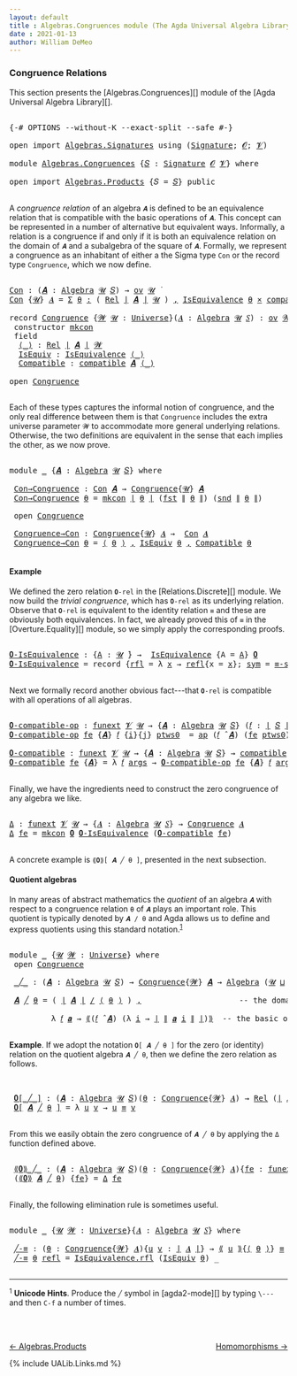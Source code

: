 ```yaml
---
layout: default
title : Algebras.Congruences module (The Agda Universal Algebra Library)
date : 2021-01-13
author: William DeMeo
---
```


### <a id="congruence-relations">Congruence Relations</a>
This section presents the [Algebras.Congruences][] module of the [Agda Universal Algebra Library][].

<pre class="Agda">

<a id="313" class="Symbol">{-#</a> <a id="317" class="Keyword">OPTIONS</a> <a id="325" class="Pragma">--without-K</a> <a id="337" class="Pragma">--exact-split</a> <a id="351" class="Pragma">--safe</a> <a id="358" class="Symbol">#-}</a>

<a id="363" class="Keyword">open</a> <a id="368" class="Keyword">import</a> <a id="375" href="Algebras.Signatures.html" class="Module">Algebras.Signatures</a> <a id="395" class="Keyword">using</a> <a id="401" class="Symbol">(</a><a id="402" href="Algebras.Signatures.html#1238" class="Function">Signature</a><a id="411" class="Symbol">;</a> <a id="413" href="Overture.Preliminaries.html#8157" class="Generalizable">𝓞</a><a id="414" class="Symbol">;</a> <a id="416" href="Universes.html#262" class="Generalizable">𝓥</a><a id="417" class="Symbol">)</a>

<a id="420" class="Keyword">module</a> <a id="427" href="Algebras.Congruences.html" class="Module">Algebras.Congruences</a> <a id="448" class="Symbol">{</a><a id="449" href="Algebras.Congruences.html#449" class="Bound">𝑆</a> <a id="451" class="Symbol">:</a> <a id="453" href="Algebras.Signatures.html#1238" class="Function">Signature</a> <a id="463" href="Overture.Preliminaries.html#8157" class="Generalizable">𝓞</a> <a id="465" href="Universes.html#262" class="Generalizable">𝓥</a><a id="466" class="Symbol">}</a> <a id="468" class="Keyword">where</a>

<a id="475" class="Keyword">open</a> <a id="480" class="Keyword">import</a> <a id="487" href="Algebras.Products.html" class="Module">Algebras.Products</a> <a id="505" class="Symbol">{</a><a id="506" class="Argument">𝑆</a> <a id="508" class="Symbol">=</a> <a id="510" href="Algebras.Congruences.html#449" class="Bound">𝑆</a><a id="511" class="Symbol">}</a> <a id="513" class="Keyword">public</a>

</pre>

A *congruence relation* of an algebra `𝑨` is defined to be an equivalence relation that is compatible with the basic operations of `𝑨`.  This concept can be represented in a number of alternative but equivalent ways.  Informally, a relation is a congruence if and only if it is both an equivalence relation on the domain of `𝑨` and a subalgebra of the square of `𝑨`.  Formally, we represent a congruence as an inhabitant of either a the Sigma type `Con` or the record type `Congruence`, which we now define.

<pre class="Agda">

<a id="Con"></a><a id="1056" href="Algebras.Congruences.html#1056" class="Function">Con</a> <a id="1060" class="Symbol">:</a> <a id="1062" class="Symbol">(</a><a id="1063" href="Algebras.Congruences.html#1063" class="Bound">𝑨</a> <a id="1065" class="Symbol">:</a> <a id="1067" href="Algebras.Algebras.html#844" class="Function">Algebra</a> <a id="1075" href="Universes.html#260" class="Generalizable">𝓤</a> <a id="1077" href="Algebras.Congruences.html#449" class="Bound">𝑆</a><a id="1078" class="Symbol">)</a> <a id="1080" class="Symbol">→</a> <a id="1082" href="Algebras.Products.html#2231" class="Function">ov</a> <a id="1085" href="Universes.html#260" class="Generalizable">𝓤</a> <a id="1087" href="Universes.html#403" class="Function Operator">̇</a>
<a id="1089" href="Algebras.Congruences.html#1056" class="Function">Con</a> <a id="1093" class="Symbol">{</a><a id="1094" href="Algebras.Congruences.html#1094" class="Bound">𝓤</a><a id="1095" class="Symbol">}</a> <a id="1097" href="Algebras.Congruences.html#1097" class="Bound">𝑨</a> <a id="1099" class="Symbol">=</a> <a id="1101" href="MGS-MLTT.html#3074" class="Function">Σ</a> <a id="1103" href="Algebras.Congruences.html#1103" class="Bound">θ</a> <a id="1105" href="MGS-MLTT.html#3074" class="Function">꞉</a> <a id="1107" class="Symbol">(</a> <a id="1109" href="Relations.Discrete.html#6780" class="Function">Rel</a> <a id="1113" href="Overture.Preliminaries.html#13759" class="Function Operator">∣</a> <a id="1115" href="Algebras.Congruences.html#1097" class="Bound">𝑨</a> <a id="1117" href="Overture.Preliminaries.html#13759" class="Function Operator">∣</a> <a id="1119" href="Algebras.Congruences.html#1094" class="Bound">𝓤</a> <a id="1121" class="Symbol">)</a> <a id="1123" href="MGS-MLTT.html#3074" class="Function">,</a> <a id="1125" href="Relations.Quotients.html#2441" class="Record">IsEquivalence</a> <a id="1139" href="Algebras.Congruences.html#1103" class="Bound">θ</a> <a id="1141" href="MGS-MLTT.html#3515" class="Function Operator">×</a> <a id="1143" href="Algebras.Algebras.html#5890" class="Function">compatible</a> <a id="1154" href="Algebras.Congruences.html#1097" class="Bound">𝑨</a> <a id="1156" href="Algebras.Congruences.html#1103" class="Bound">θ</a>

<a id="1159" class="Keyword">record</a> <a id="Congruence"></a><a id="1166" href="Algebras.Congruences.html#1166" class="Record">Congruence</a> <a id="1177" class="Symbol">{</a><a id="1178" href="Algebras.Congruences.html#1178" class="Bound">𝓦</a> <a id="1180" href="Algebras.Congruences.html#1180" class="Bound">𝓤</a> <a id="1182" class="Symbol">:</a> <a id="1184" href="Universes.html#205" class="Function">Universe</a><a id="1192" class="Symbol">}(</a><a id="1194" href="Algebras.Congruences.html#1194" class="Bound">𝑨</a> <a id="1196" class="Symbol">:</a> <a id="1198" href="Algebras.Algebras.html#844" class="Function">Algebra</a> <a id="1206" href="Algebras.Congruences.html#1180" class="Bound">𝓤</a> <a id="1208" href="Algebras.Congruences.html#449" class="Bound">𝑆</a><a id="1209" class="Symbol">)</a> <a id="1211" class="Symbol">:</a> <a id="1213" href="Algebras.Products.html#2231" class="Function">ov</a> <a id="1216" href="Algebras.Congruences.html#1178" class="Bound">𝓦</a> <a id="1218" href="Agda.Primitive.html#636" class="Function Operator">⊔</a> <a id="1220" href="Algebras.Congruences.html#1180" class="Bound">𝓤</a> <a id="1222" href="Universes.html#403" class="Function Operator">̇</a>  <a id="1225" class="Keyword">where</a>
 <a id="1232" class="Keyword">constructor</a> <a id="mkcon"></a><a id="1244" href="Algebras.Congruences.html#1244" class="InductiveConstructor">mkcon</a>
 <a id="1251" class="Keyword">field</a>
  <a id="Congruence.⟨_⟩"></a><a id="1259" href="Algebras.Congruences.html#1259" class="Field Operator">⟨_⟩</a> <a id="1263" class="Symbol">:</a> <a id="1265" href="Relations.Discrete.html#6780" class="Function">Rel</a> <a id="1269" href="Overture.Preliminaries.html#13759" class="Function Operator">∣</a> <a id="1271" href="Algebras.Congruences.html#1194" class="Bound">𝑨</a> <a id="1273" href="Overture.Preliminaries.html#13759" class="Function Operator">∣</a> <a id="1275" href="Algebras.Congruences.html#1178" class="Bound">𝓦</a>
  <a id="Congruence.IsEquiv"></a><a id="1279" href="Algebras.Congruences.html#1279" class="Field">IsEquiv</a> <a id="1287" class="Symbol">:</a> <a id="1289" href="Relations.Quotients.html#2441" class="Record">IsEquivalence</a> <a id="1303" href="Algebras.Congruences.html#1259" class="Field Operator">⟨_⟩</a>
  <a id="Congruence.Compatible"></a><a id="1309" href="Algebras.Congruences.html#1309" class="Field">Compatible</a> <a id="1320" class="Symbol">:</a> <a id="1322" href="Algebras.Algebras.html#5890" class="Function">compatible</a> <a id="1333" href="Algebras.Congruences.html#1194" class="Bound">𝑨</a> <a id="1335" href="Algebras.Congruences.html#1259" class="Field Operator">⟨_⟩</a>

<a id="1340" class="Keyword">open</a> <a id="1345" href="Algebras.Congruences.html#1166" class="Module">Congruence</a>

</pre>

Each of these types captures the informal notion of congruence, and the only real difference between them is that `Congruence` includes the extra universe parameter `𝓦` to accommodate more general underlying relations.   Otherwise, the two definitions are equivalent in the sense that each implies the other, as we now prove.

<pre class="Agda">

<a id="1710" class="Keyword">module</a> <a id="1717" href="Algebras.Congruences.html#1717" class="Module">_</a> <a id="1719" class="Symbol">{</a><a id="1720" href="Algebras.Congruences.html#1720" class="Bound">𝑨</a> <a id="1722" class="Symbol">:</a> <a id="1724" href="Algebras.Algebras.html#844" class="Function">Algebra</a> <a id="1732" href="Universes.html#260" class="Generalizable">𝓤</a> <a id="1734" href="Algebras.Congruences.html#449" class="Bound">𝑆</a><a id="1735" class="Symbol">}</a> <a id="1737" class="Keyword">where</a>

 <a id="1745" href="Algebras.Congruences.html#1745" class="Function">Con→Congruence</a> <a id="1760" class="Symbol">:</a> <a id="1762" href="Algebras.Congruences.html#1056" class="Function">Con</a> <a id="1766" href="Algebras.Congruences.html#1720" class="Bound">𝑨</a> <a id="1768" class="Symbol">→</a> <a id="1770" href="Algebras.Congruences.html#1166" class="Record">Congruence</a><a id="1780" class="Symbol">{</a><a id="1781" href="Algebras.Congruences.html#1732" class="Bound">𝓤</a><a id="1782" class="Symbol">}</a> <a id="1784" href="Algebras.Congruences.html#1720" class="Bound">𝑨</a>
 <a id="1787" href="Algebras.Congruences.html#1745" class="Function">Con→Congruence</a> <a id="1802" href="Algebras.Congruences.html#1802" class="Bound">θ</a> <a id="1804" class="Symbol">=</a> <a id="1806" href="Algebras.Congruences.html#1244" class="InductiveConstructor">mkcon</a> <a id="1812" href="Overture.Preliminaries.html#13759" class="Function Operator">∣</a> <a id="1814" href="Algebras.Congruences.html#1802" class="Bound">θ</a> <a id="1816" href="Overture.Preliminaries.html#13759" class="Function Operator">∣</a> <a id="1818" class="Symbol">(</a><a id="1819" href="Overture.Preliminaries.html#13763" class="Function">fst</a> <a id="1823" href="Overture.Preliminaries.html#13811" class="Function Operator">∥</a> <a id="1825" href="Algebras.Congruences.html#1802" class="Bound">θ</a> <a id="1827" href="Overture.Preliminaries.html#13811" class="Function Operator">∥</a><a id="1828" class="Symbol">)</a> <a id="1830" class="Symbol">(</a><a id="1831" href="Overture.Preliminaries.html#13815" class="Function">snd</a> <a id="1835" href="Overture.Preliminaries.html#13811" class="Function Operator">∥</a> <a id="1837" href="Algebras.Congruences.html#1802" class="Bound">θ</a> <a id="1839" href="Overture.Preliminaries.html#13811" class="Function Operator">∥</a><a id="1840" class="Symbol">)</a>

 <a id="1844" class="Keyword">open</a> <a id="1849" href="Algebras.Congruences.html#1166" class="Module">Congruence</a>

 <a id="1862" href="Algebras.Congruences.html#1862" class="Function">Congruence→Con</a> <a id="1877" class="Symbol">:</a> <a id="1879" href="Algebras.Congruences.html#1166" class="Record">Congruence</a><a id="1889" class="Symbol">{</a><a id="1890" href="Algebras.Congruences.html#1732" class="Bound">𝓤</a><a id="1891" class="Symbol">}</a> <a id="1893" href="Algebras.Congruences.html#1720" class="Bound">𝑨</a> <a id="1895" class="Symbol">→</a>  <a id="1898" href="Algebras.Congruences.html#1056" class="Function">Con</a> <a id="1902" href="Algebras.Congruences.html#1720" class="Bound">𝑨</a>
 <a id="1905" href="Algebras.Congruences.html#1862" class="Function">Congruence→Con</a> <a id="1920" href="Algebras.Congruences.html#1920" class="Bound">θ</a> <a id="1922" class="Symbol">=</a> <a id="1924" href="Algebras.Congruences.html#1259" class="Field Operator">⟨</a> <a id="1926" href="Algebras.Congruences.html#1920" class="Bound">θ</a> <a id="1928" href="Algebras.Congruences.html#1259" class="Field Operator">⟩</a> <a id="1930" href="MGS-MLTT.html#2929" class="InductiveConstructor Operator">,</a> <a id="1932" href="Algebras.Congruences.html#1279" class="Field">IsEquiv</a> <a id="1940" href="Algebras.Congruences.html#1920" class="Bound">θ</a> <a id="1942" href="MGS-MLTT.html#2929" class="InductiveConstructor Operator">,</a> <a id="1944" href="Algebras.Congruences.html#1309" class="Field">Compatible</a> <a id="1955" href="Algebras.Congruences.html#1920" class="Bound">θ</a>

</pre>


#### <a id="example">Example</a>
We defined the zero relation `𝟎-rel` in the [Relations.Discrete][] module.  We now build the *trivial congruence*, which has `𝟎-rel` as its underlying relation. Observe that `𝟎-rel` is equivalent to the identity relation `≡` and these are obviously both equivalences. In fact, we already proved this of `≡` in the [Overture.Equality][] module, so we simply apply the corresponding proofs.

<pre class="Agda">

<a id="𝟎-IsEquivalence"></a><a id="2408" href="Algebras.Congruences.html#2408" class="Function">𝟎-IsEquivalence</a> <a id="2424" class="Symbol">:</a> <a id="2426" class="Symbol">{</a><a id="2427" href="Algebras.Congruences.html#2427" class="Bound">A</a> <a id="2429" class="Symbol">:</a> <a id="2431" href="Universes.html#260" class="Generalizable">𝓤</a> <a id="2433" href="Universes.html#403" class="Function Operator">̇</a><a id="2434" class="Symbol">}</a> <a id="2436" class="Symbol">→</a>  <a id="2439" href="Relations.Quotients.html#2441" class="Record">IsEquivalence</a> <a id="2453" class="Symbol">{</a><a id="2454" class="Argument">A</a> <a id="2456" class="Symbol">=</a> <a id="2458" href="Algebras.Congruences.html#2427" class="Bound">A</a><a id="2459" class="Symbol">}</a> <a id="2461" href="Relations.Discrete.html#7840" class="Function">𝟎</a>
<a id="2463" href="Algebras.Congruences.html#2408" class="Function">𝟎-IsEquivalence</a> <a id="2479" class="Symbol">=</a> <a id="2481" class="Keyword">record</a> <a id="2488" class="Symbol">{</a><a id="2489" href="Relations.Quotients.html#2505" class="Field">rfl</a> <a id="2493" class="Symbol">=</a> <a id="2495" class="Symbol">λ</a> <a id="2497" href="Algebras.Congruences.html#2497" class="Bound">x</a> <a id="2499" class="Symbol">→</a> <a id="2501" href="MGS-MLTT.html#4221" class="InductiveConstructor">refl</a><a id="2505" class="Symbol">{</a><a id="2506" class="Argument">x</a> <a id="2508" class="Symbol">=</a> <a id="2510" href="Algebras.Congruences.html#2497" class="Bound">x</a><a id="2511" class="Symbol">};</a> <a id="2514" href="Relations.Quotients.html#2529" class="Field">sym</a> <a id="2518" class="Symbol">=</a> <a id="2520" href="Overture.Equality.html#2864" class="Function">≡-symmetric</a><a id="2531" class="Symbol">;</a> <a id="2533" href="Relations.Quotients.html#2553" class="Field">trans</a> <a id="2539" class="Symbol">=</a> <a id="2541" href="Overture.Equality.html#3004" class="Function">≡-transitive</a><a id="2553" class="Symbol">}</a>

</pre>

Next we formally record another obvious fact---that `𝟎-rel` is compatible with all operations of all algebras.

<pre class="Agda">

<a id="𝟎-compatible-op"></a><a id="2694" href="Algebras.Congruences.html#2694" class="Function">𝟎-compatible-op</a> <a id="2710" class="Symbol">:</a> <a id="2712" href="MGS-FunExt-from-Univalence.html#393" class="Function">funext</a> <a id="2719" href="Algebras.Congruences.html#465" class="Bound">𝓥</a> <a id="2721" href="Universes.html#260" class="Generalizable">𝓤</a> <a id="2723" class="Symbol">→</a> <a id="2725" class="Symbol">{</a><a id="2726" href="Algebras.Congruences.html#2726" class="Bound">𝑨</a> <a id="2728" class="Symbol">:</a> <a id="2730" href="Algebras.Algebras.html#844" class="Function">Algebra</a> <a id="2738" href="Universes.html#260" class="Generalizable">𝓤</a> <a id="2740" href="Algebras.Congruences.html#449" class="Bound">𝑆</a><a id="2741" class="Symbol">}</a> <a id="2743" class="Symbol">(</a><a id="2744" href="Algebras.Congruences.html#2744" class="Bound">𝑓</a> <a id="2746" class="Symbol">:</a> <a id="2748" href="Overture.Preliminaries.html#13759" class="Function Operator">∣</a> <a id="2750" href="Algebras.Congruences.html#449" class="Bound">𝑆</a> <a id="2752" href="Overture.Preliminaries.html#13759" class="Function Operator">∣</a><a id="2753" class="Symbol">)</a> <a id="2755" class="Symbol">→</a> <a id="2757" class="Symbol">(</a><a id="2758" href="Algebras.Congruences.html#2744" class="Bound">𝑓</a> <a id="2760" href="Algebras.Algebras.html#3080" class="Function Operator">̂</a> <a id="2762" href="Algebras.Congruences.html#2726" class="Bound">𝑨</a><a id="2763" class="Symbol">)</a> <a id="2765" href="Relations.Discrete.html#9896" class="Function Operator">|:</a> <a id="2768" href="Relations.Discrete.html#7840" class="Function">𝟎</a>
<a id="2770" href="Algebras.Congruences.html#2694" class="Function">𝟎-compatible-op</a> <a id="2786" href="Algebras.Congruences.html#2786" class="Bound">fe</a> <a id="2789" class="Symbol">{</a><a id="2790" href="Algebras.Congruences.html#2790" class="Bound">𝑨</a><a id="2791" class="Symbol">}</a> <a id="2793" href="Algebras.Congruences.html#2793" class="Bound">𝑓</a> <a id="2795" class="Symbol">{</a><a id="2796" href="Algebras.Congruences.html#2796" class="Bound">i</a><a id="2797" class="Symbol">}{</a><a id="2799" href="Algebras.Congruences.html#2799" class="Bound">j</a><a id="2800" class="Symbol">}</a> <a id="2802" href="Algebras.Congruences.html#2802" class="Bound">ptws0</a>  <a id="2809" class="Symbol">=</a> <a id="2811" href="MGS-MLTT.html#6613" class="Function">ap</a> <a id="2814" class="Symbol">(</a><a id="2815" href="Algebras.Congruences.html#2793" class="Bound">𝑓</a> <a id="2817" href="Algebras.Algebras.html#3080" class="Function Operator">̂</a> <a id="2819" href="Algebras.Congruences.html#2790" class="Bound">𝑨</a><a id="2820" class="Symbol">)</a> <a id="2822" class="Symbol">(</a><a id="2823" href="Algebras.Congruences.html#2786" class="Bound">fe</a> <a id="2826" href="Algebras.Congruences.html#2802" class="Bound">ptws0</a><a id="2831" class="Symbol">)</a>

<a id="𝟎-compatible"></a><a id="2834" href="Algebras.Congruences.html#2834" class="Function">𝟎-compatible</a> <a id="2847" class="Symbol">:</a> <a id="2849" href="MGS-FunExt-from-Univalence.html#393" class="Function">funext</a> <a id="2856" href="Algebras.Congruences.html#465" class="Bound">𝓥</a> <a id="2858" href="Universes.html#260" class="Generalizable">𝓤</a> <a id="2860" class="Symbol">→</a> <a id="2862" class="Symbol">{</a><a id="2863" href="Algebras.Congruences.html#2863" class="Bound">𝑨</a> <a id="2865" class="Symbol">:</a> <a id="2867" href="Algebras.Algebras.html#844" class="Function">Algebra</a> <a id="2875" href="Universes.html#260" class="Generalizable">𝓤</a> <a id="2877" href="Algebras.Congruences.html#449" class="Bound">𝑆</a><a id="2878" class="Symbol">}</a> <a id="2880" class="Symbol">→</a> <a id="2882" href="Algebras.Algebras.html#5890" class="Function">compatible</a> <a id="2893" href="Algebras.Congruences.html#2863" class="Bound">𝑨</a> <a id="2895" href="Relations.Discrete.html#7840" class="Function">𝟎</a>
<a id="2897" href="Algebras.Congruences.html#2834" class="Function">𝟎-compatible</a> <a id="2910" href="Algebras.Congruences.html#2910" class="Bound">fe</a> <a id="2913" class="Symbol">{</a><a id="2914" href="Algebras.Congruences.html#2914" class="Bound">𝑨</a><a id="2915" class="Symbol">}</a> <a id="2917" class="Symbol">=</a> <a id="2919" class="Symbol">λ</a> <a id="2921" href="Algebras.Congruences.html#2921" class="Bound">𝑓</a> <a id="2923" href="Algebras.Congruences.html#2923" class="Bound">args</a> <a id="2928" class="Symbol">→</a> <a id="2930" href="Algebras.Congruences.html#2694" class="Function">𝟎-compatible-op</a> <a id="2946" href="Algebras.Congruences.html#2910" class="Bound">fe</a> <a id="2949" class="Symbol">{</a><a id="2950" href="Algebras.Congruences.html#2914" class="Bound">𝑨</a><a id="2951" class="Symbol">}</a> <a id="2953" href="Algebras.Congruences.html#2921" class="Bound">𝑓</a> <a id="2955" href="Algebras.Congruences.html#2923" class="Bound">args</a>

</pre>

Finally, we have the ingredients need to construct the zero congruence of any algebra we like.

<pre class="Agda">

<a id="Δ"></a><a id="3083" href="Algebras.Congruences.html#3083" class="Function">Δ</a> <a id="3085" class="Symbol">:</a> <a id="3087" href="MGS-FunExt-from-Univalence.html#393" class="Function">funext</a> <a id="3094" href="Algebras.Congruences.html#465" class="Bound">𝓥</a> <a id="3096" href="Universes.html#260" class="Generalizable">𝓤</a> <a id="3098" class="Symbol">→</a> <a id="3100" class="Symbol">{</a><a id="3101" href="Algebras.Congruences.html#3101" class="Bound">𝑨</a> <a id="3103" class="Symbol">:</a> <a id="3105" href="Algebras.Algebras.html#844" class="Function">Algebra</a> <a id="3113" href="Universes.html#260" class="Generalizable">𝓤</a> <a id="3115" href="Algebras.Congruences.html#449" class="Bound">𝑆</a><a id="3116" class="Symbol">}</a> <a id="3118" class="Symbol">→</a> <a id="3120" href="Algebras.Congruences.html#1166" class="Record">Congruence</a> <a id="3131" href="Algebras.Congruences.html#3101" class="Bound">𝑨</a>
<a id="3133" href="Algebras.Congruences.html#3083" class="Function">Δ</a> <a id="3135" href="Algebras.Congruences.html#3135" class="Bound">fe</a> <a id="3138" class="Symbol">=</a> <a id="3140" href="Algebras.Congruences.html#1244" class="InductiveConstructor">mkcon</a> <a id="3146" href="Relations.Discrete.html#7840" class="Function">𝟎</a> <a id="3148" href="Algebras.Congruences.html#2408" class="Function">𝟎-IsEquivalence</a> <a id="3164" class="Symbol">(</a><a id="3165" href="Algebras.Congruences.html#2834" class="Function">𝟎-compatible</a> <a id="3178" href="Algebras.Congruences.html#3135" class="Bound">fe</a><a id="3180" class="Symbol">)</a>

</pre>


A concrete example is `⟪𝟎⟫[ 𝑨 ╱ θ ]`, presented in the next subsection.

#### <a id="quotient-algebras">Quotient algebras</a>
In many areas of abstract mathematics the *quotient* of an algebra `𝑨` with respect to a congruence relation `θ` of `𝑨` plays an important role. This quotient is typically denoted by `𝑨 / θ` and Agda allows us to define and express quotients using this standard notation.<sup>[1](Algebras.Congruences.html#fn1)</sup>

<pre class="Agda">

<a id="3654" class="Keyword">module</a> <a id="3661" href="Algebras.Congruences.html#3661" class="Module">_</a> <a id="3663" class="Symbol">{</a><a id="3664" href="Algebras.Congruences.html#3664" class="Bound">𝓤</a> <a id="3666" href="Algebras.Congruences.html#3666" class="Bound">𝓦</a> <a id="3668" class="Symbol">:</a> <a id="3670" href="Universes.html#205" class="Function">Universe</a><a id="3678" class="Symbol">}</a> <a id="3680" class="Keyword">where</a>
 <a id="3687" class="Keyword">open</a> <a id="3692" href="Algebras.Congruences.html#1166" class="Module">Congruence</a>

 <a id="3705" href="Algebras.Congruences.html#3705" class="Function Operator">_╱_</a> <a id="3709" class="Symbol">:</a> <a id="3711" class="Symbol">(</a><a id="3712" href="Algebras.Congruences.html#3712" class="Bound">𝑨</a> <a id="3714" class="Symbol">:</a> <a id="3716" href="Algebras.Algebras.html#844" class="Function">Algebra</a> <a id="3724" href="Algebras.Congruences.html#3664" class="Bound">𝓤</a> <a id="3726" href="Algebras.Congruences.html#449" class="Bound">𝑆</a><a id="3727" class="Symbol">)</a> <a id="3729" class="Symbol">→</a> <a id="3731" href="Algebras.Congruences.html#1166" class="Record">Congruence</a><a id="3741" class="Symbol">{</a><a id="3742" href="Algebras.Congruences.html#3666" class="Bound">𝓦</a><a id="3743" class="Symbol">}</a> <a id="3745" href="Algebras.Congruences.html#3712" class="Bound">𝑨</a> <a id="3747" class="Symbol">→</a> <a id="3749" href="Algebras.Algebras.html#844" class="Function">Algebra</a> <a id="3757" class="Symbol">(</a><a id="3758" href="Algebras.Congruences.html#3664" class="Bound">𝓤</a> <a id="3760" href="Agda.Primitive.html#636" class="Function Operator">⊔</a> <a id="3762" href="Algebras.Congruences.html#3666" class="Bound">𝓦</a> <a id="3764" href="Universes.html#181" class="Function Operator">⁺</a><a id="3765" class="Symbol">)</a> <a id="3767" href="Algebras.Congruences.html#449" class="Bound">𝑆</a>

 <a id="3771" href="Algebras.Congruences.html#3771" class="Bound">𝑨</a> <a id="3773" href="Algebras.Congruences.html#3705" class="Function Operator">╱</a> <a id="3775" href="Algebras.Congruences.html#3775" class="Bound">θ</a> <a id="3777" class="Symbol">=</a> <a id="3779" class="Symbol">(</a> <a id="3781" href="Overture.Preliminaries.html#13759" class="Function Operator">∣</a> <a id="3783" href="Algebras.Congruences.html#3771" class="Bound">𝑨</a> <a id="3785" href="Overture.Preliminaries.html#13759" class="Function Operator">∣</a> <a id="3787" href="Relations.Quotients.html#4092" class="Function Operator">/</a> <a id="3789" href="Algebras.Congruences.html#1259" class="Field Operator">⟨</a> <a id="3791" href="Algebras.Congruences.html#3775" class="Bound">θ</a> <a id="3793" href="Algebras.Congruences.html#1259" class="Field Operator">⟩</a> <a id="3795" class="Symbol">)</a> <a id="3797" href="MGS-MLTT.html#2929" class="InductiveConstructor Operator">,</a>                     <a id="3819" class="Comment">-- the domain of the quotient algebra</a>

         <a id="3867" class="Symbol">λ</a> <a id="3869" href="Algebras.Congruences.html#3869" class="Bound">𝑓</a> <a id="3871" href="Algebras.Congruences.html#3871" class="Bound">𝒂</a> <a id="3873" class="Symbol">→</a> <a id="3875" href="Relations.Quotients.html#4292" class="Function Operator">⟪</a><a id="3876" class="Symbol">(</a><a id="3877" href="Algebras.Congruences.html#3869" class="Bound">𝑓</a> <a id="3879" href="Algebras.Algebras.html#3080" class="Function Operator">̂</a> <a id="3881" href="Algebras.Congruences.html#3771" class="Bound">𝑨</a><a id="3882" class="Symbol">)</a> <a id="3884" class="Symbol">(λ</a> <a id="3887" href="Algebras.Congruences.html#3887" class="Bound">i</a> <a id="3889" class="Symbol">→</a> <a id="3891" href="Overture.Preliminaries.html#13759" class="Function Operator">∣</a> <a id="3893" href="Overture.Preliminaries.html#13811" class="Function Operator">∥</a> <a id="3895" href="Algebras.Congruences.html#3871" class="Bound">𝒂</a> <a id="3897" href="Algebras.Congruences.html#3887" class="Bound">i</a> <a id="3899" href="Overture.Preliminaries.html#13811" class="Function Operator">∥</a> <a id="3901" href="Overture.Preliminaries.html#13759" class="Function Operator">∣</a><a id="3902" class="Symbol">)</a><a id="3903" href="Relations.Quotients.html#4292" class="Function Operator">⟫</a>  <a id="3906" class="Comment">-- the basic operations of the quotient algebra</a>

</pre>

**Example**. If we adopt the notation `𝟎[ 𝑨 ╱ θ ]` for the zero (or identity) relation on the quotient algebra `𝑨 ╱ θ`, then we define the zero relation as follows.

<pre class="Agda">


 <a id="4149" href="Algebras.Congruences.html#4149" class="Function Operator">𝟎[_╱_]</a> <a id="4156" class="Symbol">:</a> <a id="4158" class="Symbol">(</a><a id="4159" href="Algebras.Congruences.html#4159" class="Bound">𝑨</a> <a id="4161" class="Symbol">:</a> <a id="4163" href="Algebras.Algebras.html#844" class="Function">Algebra</a> <a id="4171" href="Algebras.Congruences.html#3664" class="Bound">𝓤</a> <a id="4173" href="Algebras.Congruences.html#449" class="Bound">𝑆</a><a id="4174" class="Symbol">)(</a><a id="4176" href="Algebras.Congruences.html#4176" class="Bound">θ</a> <a id="4178" class="Symbol">:</a> <a id="4180" href="Algebras.Congruences.html#1166" class="Record">Congruence</a><a id="4190" class="Symbol">{</a><a id="4191" href="Algebras.Congruences.html#3666" class="Bound">𝓦</a><a id="4192" class="Symbol">}</a> <a id="4194" href="Algebras.Congruences.html#4159" class="Bound">𝑨</a><a id="4195" class="Symbol">)</a> <a id="4197" class="Symbol">→</a> <a id="4199" href="Relations.Discrete.html#6780" class="Function">Rel</a> <a id="4203" class="Symbol">(</a><a id="4204" href="Overture.Preliminaries.html#13759" class="Function Operator">∣</a> <a id="4206" href="Algebras.Congruences.html#4159" class="Bound">𝑨</a> <a id="4208" href="Overture.Preliminaries.html#13759" class="Function Operator">∣</a> <a id="4210" href="Relations.Quotients.html#4092" class="Function Operator">/</a> <a id="4212" href="Algebras.Congruences.html#1259" class="Field Operator">⟨</a> <a id="4214" href="Algebras.Congruences.html#4176" class="Bound">θ</a> <a id="4216" href="Algebras.Congruences.html#1259" class="Field Operator">⟩</a><a id="4217" class="Symbol">)(</a><a id="4219" href="Algebras.Congruences.html#3664" class="Bound">𝓤</a> <a id="4221" href="Agda.Primitive.html#636" class="Function Operator">⊔</a> <a id="4223" href="Algebras.Congruences.html#3666" class="Bound">𝓦</a> <a id="4225" href="Universes.html#181" class="Function Operator">⁺</a><a id="4226" class="Symbol">)</a>
 <a id="4229" href="Algebras.Congruences.html#4149" class="Function Operator">𝟎[</a> <a id="4232" href="Algebras.Congruences.html#4232" class="Bound">𝑨</a> <a id="4234" href="Algebras.Congruences.html#4149" class="Function Operator">╱</a> <a id="4236" href="Algebras.Congruences.html#4236" class="Bound">θ</a> <a id="4238" href="Algebras.Congruences.html#4149" class="Function Operator">]</a> <a id="4240" class="Symbol">=</a> <a id="4242" class="Symbol">λ</a> <a id="4244" href="Algebras.Congruences.html#4244" class="Bound">u</a> <a id="4246" href="Algebras.Congruences.html#4246" class="Bound">v</a> <a id="4248" class="Symbol">→</a> <a id="4250" href="Algebras.Congruences.html#4244" class="Bound">u</a> <a id="4252" href="MGS-MLTT.html#4207" class="Datatype Operator">≡</a> <a id="4254" href="Algebras.Congruences.html#4246" class="Bound">v</a>

</pre>

From this we easily obtain the zero congruence of `𝑨 ╱ θ` by applying the `Δ` function defined above.

<pre class="Agda">

 <a id="4387" href="Algebras.Congruences.html#4387" class="Function Operator">⟪𝟎⟫_╱_</a> <a id="4394" class="Symbol">:</a> <a id="4396" class="Symbol">(</a><a id="4397" href="Algebras.Congruences.html#4397" class="Bound">𝑨</a> <a id="4399" class="Symbol">:</a> <a id="4401" href="Algebras.Algebras.html#844" class="Function">Algebra</a> <a id="4409" href="Algebras.Congruences.html#3664" class="Bound">𝓤</a> <a id="4411" href="Algebras.Congruences.html#449" class="Bound">𝑆</a><a id="4412" class="Symbol">)(</a><a id="4414" href="Algebras.Congruences.html#4414" class="Bound">θ</a> <a id="4416" class="Symbol">:</a> <a id="4418" href="Algebras.Congruences.html#1166" class="Record">Congruence</a><a id="4428" class="Symbol">{</a><a id="4429" href="Algebras.Congruences.html#3666" class="Bound">𝓦</a><a id="4430" class="Symbol">}</a> <a id="4432" href="Algebras.Congruences.html#4397" class="Bound">𝑨</a><a id="4433" class="Symbol">){</a><a id="4435" href="Algebras.Congruences.html#4435" class="Bound">fe</a> <a id="4438" class="Symbol">:</a> <a id="4440" href="MGS-FunExt-from-Univalence.html#393" class="Function">funext</a> <a id="4447" href="Algebras.Congruences.html#465" class="Bound">𝓥</a> <a id="4449" class="Symbol">(</a><a id="4450" href="Algebras.Congruences.html#3664" class="Bound">𝓤</a> <a id="4452" href="Agda.Primitive.html#636" class="Function Operator">⊔</a> <a id="4454" href="Algebras.Congruences.html#3666" class="Bound">𝓦</a> <a id="4456" href="Universes.html#181" class="Function Operator">⁺</a><a id="4457" class="Symbol">)}</a> <a id="4460" class="Symbol">→</a> <a id="4462" href="Algebras.Congruences.html#1166" class="Record">Congruence</a> <a id="4473" class="Symbol">(</a><a id="4474" href="Algebras.Congruences.html#4397" class="Bound">𝑨</a> <a id="4476" href="Algebras.Congruences.html#3705" class="Function Operator">╱</a> <a id="4478" href="Algebras.Congruences.html#4414" class="Bound">θ</a><a id="4479" class="Symbol">)</a>
 <a id="4482" class="Symbol">(</a><a id="4483" href="Algebras.Congruences.html#4387" class="Function Operator">⟪𝟎⟫</a> <a id="4487" href="Algebras.Congruences.html#4487" class="Bound">𝑨</a> <a id="4489" href="Algebras.Congruences.html#4387" class="Function Operator">╱</a> <a id="4491" href="Algebras.Congruences.html#4491" class="Bound">θ</a><a id="4492" class="Symbol">)</a> <a id="4494" class="Symbol">{</a><a id="4495" href="Algebras.Congruences.html#4495" class="Bound">fe</a><a id="4497" class="Symbol">}</a> <a id="4499" class="Symbol">=</a> <a id="4501" href="Algebras.Congruences.html#3083" class="Function">Δ</a> <a id="4503" href="Algebras.Congruences.html#4495" class="Bound">fe</a>

</pre>


Finally, the following elimination rule is sometimes useful.

<pre class="Agda">

<a id="4596" class="Keyword">module</a> <a id="4603" href="Algebras.Congruences.html#4603" class="Module">_</a> <a id="4605" class="Symbol">{</a><a id="4606" href="Algebras.Congruences.html#4606" class="Bound">𝓤</a> <a id="4608" href="Algebras.Congruences.html#4608" class="Bound">𝓦</a> <a id="4610" class="Symbol">:</a> <a id="4612" href="Universes.html#205" class="Function">Universe</a><a id="4620" class="Symbol">}{</a><a id="4622" href="Algebras.Congruences.html#4622" class="Bound">𝑨</a> <a id="4624" class="Symbol">:</a> <a id="4626" href="Algebras.Algebras.html#844" class="Function">Algebra</a> <a id="4634" href="Algebras.Congruences.html#4606" class="Bound">𝓤</a> <a id="4636" href="Algebras.Congruences.html#449" class="Bound">𝑆</a><a id="4637" class="Symbol">}</a> <a id="4639" class="Keyword">where</a>

 <a id="4647" href="Algebras.Congruences.html#4647" class="Function">╱-≡</a> <a id="4651" class="Symbol">:</a> <a id="4653" class="Symbol">(</a><a id="4654" href="Algebras.Congruences.html#4654" class="Bound">θ</a> <a id="4656" class="Symbol">:</a> <a id="4658" href="Algebras.Congruences.html#1166" class="Record">Congruence</a><a id="4668" class="Symbol">{</a><a id="4669" href="Algebras.Congruences.html#4608" class="Bound">𝓦</a><a id="4670" class="Symbol">}</a> <a id="4672" href="Algebras.Congruences.html#4622" class="Bound">𝑨</a><a id="4673" class="Symbol">){</a><a id="4675" href="Algebras.Congruences.html#4675" class="Bound">u</a> <a id="4677" href="Algebras.Congruences.html#4677" class="Bound">v</a> <a id="4679" class="Symbol">:</a> <a id="4681" href="Overture.Preliminaries.html#13759" class="Function Operator">∣</a> <a id="4683" href="Algebras.Congruences.html#4622" class="Bound">𝑨</a> <a id="4685" href="Overture.Preliminaries.html#13759" class="Function Operator">∣</a><a id="4686" class="Symbol">}</a> <a id="4688" class="Symbol">→</a> <a id="4690" href="Relations.Quotients.html#4292" class="Function Operator">⟪</a> <a id="4692" href="Algebras.Congruences.html#4675" class="Bound">u</a> <a id="4694" href="Relations.Quotients.html#4292" class="Function Operator">⟫</a><a id="4695" class="Symbol">{</a><a id="4696" href="Algebras.Congruences.html#1259" class="Field Operator">⟨</a> <a id="4698" href="Algebras.Congruences.html#4654" class="Bound">θ</a> <a id="4700" href="Algebras.Congruences.html#1259" class="Field Operator">⟩</a><a id="4701" class="Symbol">}</a> <a id="4703" href="MGS-MLTT.html#4207" class="Datatype Operator">≡</a> <a id="4705" href="Relations.Quotients.html#4292" class="Function Operator">⟪</a> <a id="4707" href="Algebras.Congruences.html#4677" class="Bound">v</a> <a id="4709" href="Relations.Quotients.html#4292" class="Function Operator">⟫</a> <a id="4711" class="Symbol">→</a> <a id="4713" href="Algebras.Congruences.html#1259" class="Field Operator">⟨</a> <a id="4715" href="Algebras.Congruences.html#4654" class="Bound">θ</a> <a id="4717" href="Algebras.Congruences.html#1259" class="Field Operator">⟩</a> <a id="4719" href="Algebras.Congruences.html#4675" class="Bound">u</a> <a id="4721" href="Algebras.Congruences.html#4677" class="Bound">v</a>
 <a id="4724" href="Algebras.Congruences.html#4647" class="Function">╱-≡</a> <a id="4728" href="Algebras.Congruences.html#4728" class="Bound">θ</a> <a id="4730" href="MGS-MLTT.html#4221" class="InductiveConstructor">refl</a> <a id="4735" class="Symbol">=</a> <a id="4737" href="Relations.Quotients.html#2505" class="Field">IsEquivalence.rfl</a> <a id="4755" class="Symbol">(</a><a id="4756" href="Algebras.Congruences.html#1279" class="Field">IsEquiv</a> <a id="4764" href="Algebras.Congruences.html#4728" class="Bound">θ</a><a id="4765" class="Symbol">)</a> <a id="4767" class="Symbol">_</a>

</pre>

--------------------------------------

<sup>1</sup><span class="footnote" id="fn1"> **Unicode Hints**. Produce the `╱` symbol in [agda2-mode][] by typing `\---` and then `C-f` a number of times.</span>



<br>
<br>

[← Algebras.Products](Algebras.Products.html)
<span style="float:right;">[Homomorphisms →](Homomorphisms.html)</span>

{% include UALib.Links.md %}
